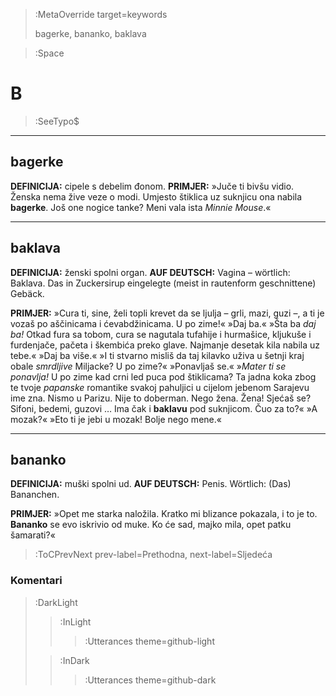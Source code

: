 > :MetaOverride target=keywords
>
> bagerke, bananko, baklava

> :Space

# B

> :SeeTypo$

****

## bagerke

__DEFINICIJA:__ cipele s debelim đonom.
__PRIMJER:__ »Juče ti bivšu vidio. Ženska nema žive veze o modi. Umjesto štiklica uz suknjicu ona nabila __bagerke__. Još one nogice tanke? Meni vala ista _Minnie Mouse_.«

****

## baklava

__DEFINICIJA:__ ženski spolni organ. __AUF DEUTSCH:__ Vagina – wörtlich: Baklava. Das in Zuckersirup eingelegte (meist in rautenform geschnittene) Gebäck.

__PRIMJER:__ »Cura ti, sine, želi topli krevet da se ljulja – grli, mazi, guzi –, a ti je vozaš po aščinicama i ćevabdžinicama. U po zime!« »Daj ba.« »Šta ba _daj ba!_ Otkad fura sa tobom, cura se nagutala tufahije i hurmašice, kljukuše i furdenjače, pačeta i škembića preko glave. Najmanje desetak kila nabila uz tebe.« »Daj ba više.« »I ti stvarno misliš da taj kilavko uživa u šetnji kraj obale _smrdljive_ Miljacke? U po zime?« »Ponavljaš se.« »_Mater ti se ponavlja!_ U po zime kad crni led puca pod štiklicama? Ta jadna koka zbog te tvoje _papanske_ romantike svakoj pahuljici u cijelom jebenom Sarajevu ime zna. Nismo u Parizu. Nije to doberman. Nego žena. Žena! Sjećaš se? Sifoni, bedemi, guzovi … Ima čak i __baklavu__ pod suknjicom. Čuo za to?« »A mozak?« »Eto ti je jebi u mozak! Bolje nego mene.«

****

## bananko

__DEFINICIJA:__ muški spolni ud. __AUF DEUTSCH:__ Penis. Wörtlich: (Das) Bananchen.

__PRIMJER:__ »Opet me starka naložila. Kratko mi blizance pokazala, i to je to. __Bananko__ se evo iskrivio od muke. Ko će sad, majko mila, opet patku šamarati?«

> :ToCPrevNext prev-label=Prethodna, next-label=Sljedeća

### Komentari

> :DarkLight
> > :InLight
> >
> > > :Utterances theme=github-light
>
> > :InDark
> >
> > > :Utterances theme=github-dark